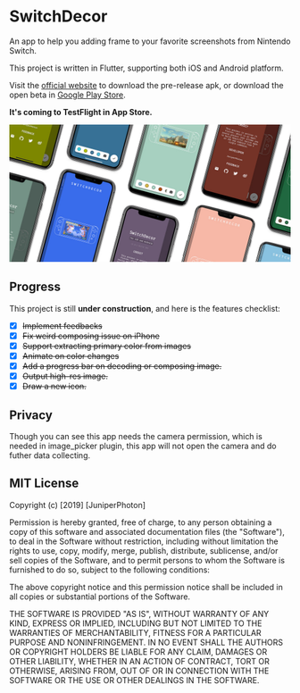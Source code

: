 # SwitchDecor

An app to help you adding frame to your favorite screenshots from Nintendo Switch.

This project is written in Flutter, supporting both iOS and Android platform.

Visit the [official website](https://juniperphoton.net/switchdecor/) to download the pre-release apk, or download the open beta in [Google Play Store](https://play.google.com/store/apps/details?id=com.juniperphoton.switchdecor).

**It's coming to TestFlight in App Store.**

![](./design/prom.jpg)

## Progress

This project is still **under construction**, and here is the features checklist:

* [x] ~~Implement feedbacks~~
* [x] ~~Fix weird composing issue on iPhone~~
* [x] ~~Support extracting primary color from images~~
* [x] ~~Animate on color changes~~
* [x] ~~Add a progress bar on decoding or composing image.~~
* [x] ~~Output high-res image.~~
* [x] ~~Draw a new icon.~~

## Privacy

Though you can see this app needs the camera permission, which is needed in image_picker plugin, this app will not open the camera and do futher data collecting.

## MIT License

Copyright (c) [2019] [JuniperPhoton]

Permission is hereby granted, free of charge, to any person obtaining a copy
of this software and associated documentation files (the "Software"), to deal
in the Software without restriction, including without limitation the rights
to use, copy, modify, merge, publish, distribute, sublicense, and/or sell
copies of the Software, and to permit persons to whom the Software is
furnished to do so, subject to the following conditions:

The above copyright notice and this permission notice shall be included in all
copies or substantial portions of the Software.

THE SOFTWARE IS PROVIDED "AS IS", WITHOUT WARRANTY OF ANY KIND, EXPRESS OR
IMPLIED, INCLUDING BUT NOT LIMITED TO THE WARRANTIES OF MERCHANTABILITY,
FITNESS FOR A PARTICULAR PURPOSE AND NONINFRINGEMENT. IN NO EVENT SHALL THE
AUTHORS OR COPYRIGHT HOLDERS BE LIABLE FOR ANY CLAIM, DAMAGES OR OTHER
LIABILITY, WHETHER IN AN ACTION OF CONTRACT, TORT OR OTHERWISE, ARISING FROM,
OUT OF OR IN CONNECTION WITH THE SOFTWARE OR THE USE OR OTHER DEALINGS IN THE
SOFTWARE.
